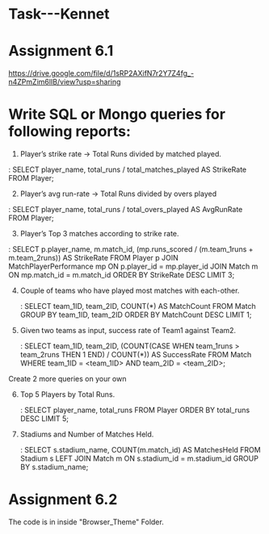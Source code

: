 # Task---Kennet

# Assignment 6.1
https://drive.google.com/file/d/1sRP2AXifN7r2Y7Z4fg_-n4ZPmZim6lIB/view?usp=sharing

   # Write SQL or Mongo queries for following reports:

1. Player’s strike rate -> Total Runs divided by matched played.
 
  : SELECT player_name, total_runs / total_matches_played AS StrikeRate
   FROM Player;

2. Player’s avg run-rate -> Total Runs divided by overs played
 
  : SELECT player_name, total_runs / total_overs_played AS AvgRunRate
   FROM Player;


3. Player’s Top 3 matches according to strike rate.

  : SELECT p.player_name, m.match_id, (mp.runs_scored / (m.team_1runs + m.team_2runs)) AS StrikeRate
   FROM Player p
   JOIN MatchPlayerPerformance mp ON p.player_id = mp.player_id
   JOIN Match m ON mp.match_id = m.match_id
   ORDER BY StrikeRate DESC
   LIMIT 3;


4. Couple of teams who have played most matches with each-other.

   : SELECT team_1ID, team_2ID, COUNT(*) AS MatchCount
    FROM Match
    GROUP BY team_1ID, team_2ID
    ORDER BY MatchCount DESC
    LIMIT 1;


5. Given two teams as input, success rate of Team1 against Team2.

   : SELECT team_1ID, team_2ID, 
       (COUNT(CASE WHEN team_1runs > team_2runs THEN 1 END) / COUNT(*)) AS SuccessRate
     FROM Match
     WHERE team_1ID = <team_1ID> AND team_2ID = <team_2ID>;


Create 2 more queries on your own

6. Top 5 Players by Total Runs.
   
   : SELECT player_name, total_runs
    FROM Player
    ORDER BY total_runs DESC
    LIMIT 5;

7. Stadiums and Number of Matches Held.

   : SELECT s.stadium_name, COUNT(m.match_id) AS MatchesHeld
    FROM Stadium s
    LEFT JOIN Match m ON s.stadium_id = m.stadium_id
    GROUP BY s.stadium_name;

# Assignment 6.2

 The code is in inside "Browser_Theme" Folder.

   


   


